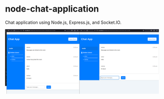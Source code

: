 # node-chat-application

Chat application using Node.js, Express.js, and Socket.IO.

![UI Sample Picture](/public/Screenshot%20from%202023-11-05%2014-27-32.png?raw=true 'Preview')
